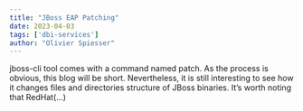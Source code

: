 ```yaml
---
title: "JBoss EAP Patching"
date: 2023-04-03
tags: ['dbi-services']
author: "Olivier Spiesser"
---
```

jboss-cli tool comes with a command named patch. As the process is obvious, this blog will be short. Nevertheless, it is still interesting to see how it changes files and directories structure of JBoss binaries. It’s worth noting that RedHat(…)